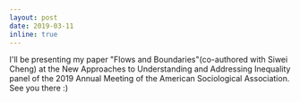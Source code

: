 ```yaml
---
layout: post
date: 2019-03-11
inline: true
---
```


I'll be presenting my paper "Flows and Boundaries"(co-authored with Siwei Cheng) at the New Approaches to Understanding and Addressing Inequality panel of the 2019 Annual Meeting of the American Sociological Association. See you there :) 